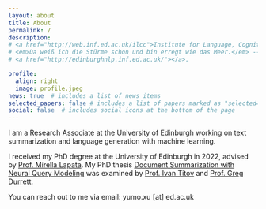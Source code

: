 ```yaml
---
layout: about
title: About
permalink: /
description: 
# <a href="http://web.inf.ed.ac.uk/ilcc">Institute for Language, Cognition and Computation</a> • <a href="https://www.ed.ac.uk/informatics"> School of Informatics</a> • <a href="https://www.ed.ac.uk">University of Edinburgh</a>
# <em>Da weiß ich die Stürme schon und bin erregt wie das Meer.</em> -- <em>Vorgefühl</em>, Rainer Maria Rilke
# <a href="http://edinburghnlp.inf.ed.ac.uk/"></a>. 

profile:
  align: right
  image: profile.jpeg
news: true  # includes a list of news items
selected_papers: false # includes a list of papers marked as "selected={true}"
social: false  # includes social icons at the bottom of the page
---
```


I am a Research Associate at the University of Edinburgh working on text summarization and language generation with machine learning. 
<!-- My long-term research goal is to evolve the machine to interact with people naturally and assist people effectively, 
with minimal human guidance. -->

<!-- I am fortunate to work closely with [Prof. Mirella Lapata](http://homepages.inf.ed.ac.uk/mlap/) who was also my PhD advisor.  -->
<!-- with a thesis entitled [Document Summarization with Neural Query Modeling](https://era.ed.ac.uk/handle/1842/39624) -->
I received my PhD degree at the University of Edinburgh in 2022, advised by [Prof. Mirella Lapata](http://homepages.inf.ed.ac.uk/mlap/). 
My PhD thesis [Document Summarization with Neural Query Modeling](https://era.ed.ac.uk/handle/1842/39624) was examined by [Prof. Ivan Titov](http://ivan-titov.org/) and [Prof. Greg Durrett](https://www.cs.utexas.edu/~gdurrett/).

You can reach out to me via email: yumo.xu [at] ed.ac.uk